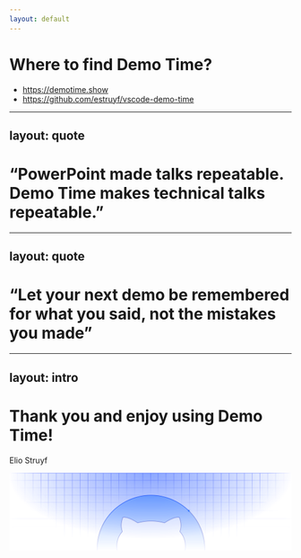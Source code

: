 ```yaml
---
layout: default
---
```


# Where to find Demo Time?

- https://demotime.show
- https://github.com/estruyf/vscode-demo-time

<style>
  .slide__content__inner {
    a {
      color: white !important;
      text-decoration: none !important;
    }
  }
</style>

---
layout: quote
---

# “PowerPoint made talks repeatable. Demo Time makes technical talks repeatable.”

---
layout: quote
---

# “Let your next demo be remembered for what you said, not the mistakes you made”

---
layout: intro
---

# Thank you and enjoy using Demo Time!

Elio Struyf

![](.demo/assets/featured-v3-improvements.svg)

<style>
  .slide__content__inner {
    background-image: none !important;

    h1 {
      line-height: 1.2 !important;
    }
    
    p {
      font-family: Monaspace Neon, monospace !important;
      text-transform: uppercase;
      font-weight: 100;
    }

    img { width: 100%; }
  }
</style>
